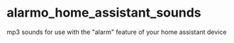 # alarmo_home_assistant_sounds
mp3 sounds for use with the "alarm" feature of your home assistant device
